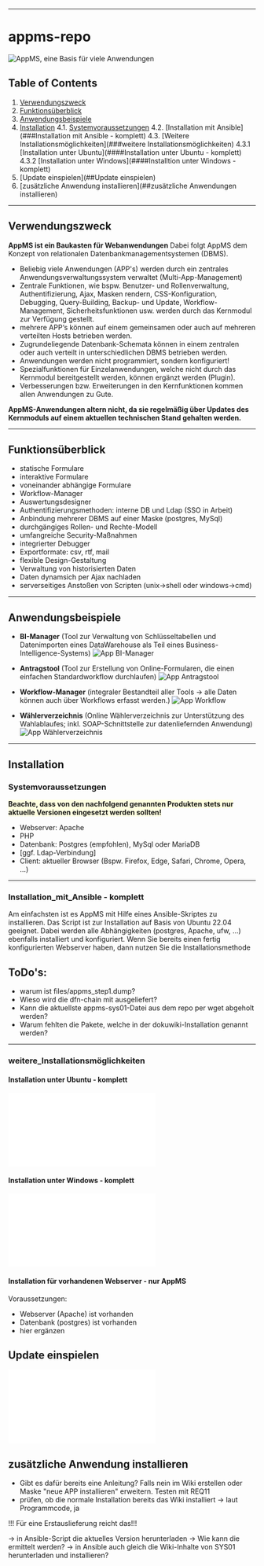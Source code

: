***
# appms-repo

![AppMS, eine Basis für viele Anwendungen](/img/eine_basis_fuer_viele_apps.jpg)


## Table of Contents
1. [Verwendungszweck](##Verwendungszweck)
2. [Funktionsüberblick](##Funktionsüberblick)
3. [Anwendungsbeispiele](##Anwendungsbeispiele)
4. [Installation](##Installation)
4.1. [Systemvoraussetzungen](###Systemvoraussetzungen)
4.2. [Installation mit Ansible](###Installation mit Ansible - komplett)
4.3. [Weitere Installationsmöglichkeiten](###weitere Installationsmöglichkeiten)
4.3.1 [Installation unter Ubuntu](####Installation unter Ubuntu - komplett)
4.3.2 [Installation unter Windows](####Installtion unter Windows - komplett)
5. [Update einspielen](##Update einspielen)
6. [zusätzliche Anwendung installieren](##zusätzliche Anwendungen installieren)



***
## Verwendungszweck



**AppMS ist ein Baukasten für Webanwendungen**
Dabei folgt AppMS dem Konzept von relationalen Datenbankmanagementsystemen (DBMS).

  * Beliebig viele Anwendungen (APP's) werden durch ein zentrales Anwendungsverwaltungssystem verwaltet (Multi-App-Management)
  * Zentrale Funktionen, wie bspw. Benutzer- und Rollenverwaltung, Authentifizierung, Ajax, Masken rendern, CSS-Konfiguration, Debugging, Query-Building, Backup- und Update, Workflow-Management, Sicherheitsfunktionen usw. werden durch das Kernmodul zur Verfügung gestellt.
  * mehrere APP‘s können auf einem gemeinsamen oder auch auf mehreren verteilten Hosts betrieben werden.
  * Zugrundeliegende Datenbank-Schemata können in einem zentralen oder auch verteilt in unterschiedlichen DBMS betrieben werden.
  * Anwendungen werden nicht programmiert, sondern konfiguriert!
  * Spezialfunktionen für Einzelanwendungen, welche nicht durch das Kernmodul bereitgestellt werden, können ergänzt werden (Plugin).
  * Verbesserungen bzw. Erweiterungen in den Kernfunktionen kommen allen Anwendungen zu Gute.


**AppMS-Anwendungen altern nicht, da sie regelmäßig über Updates des Kernmoduls auf einem aktuellen technischen Stand gehalten werden.**

***
## Funktionsüberblick


* statische Formulare
* interaktive Formulare
* voneinander abhängige Formulare
* Workflow-Manager
* Auswertungsdesigner
* Authentifizierungsmethoden: interne DB und Ldap (SSO in Arbeit)
* Anbindung mehrerer DBMS auf einer Maske (postgres, MySql)
* durchgängiges Rollen- und Rechte-Modell
* umfangreiche Security-Maßnahmen
* integrierter Debugger
* Exportformate: csv, rtf, mail
* flexible Design-Gestaltung
* Verwaltung von historisierten Daten
* Daten dynamsich per Ajax nachladen
* serverseitiges Anstoßen von Scripten (unix->shell oder  windows->cmd)




***
## Anwendungsbeispiele


* **BI-Manager** (Tool zur Verwaltung von Schlüsseltabellen und Datenimporten eines DataWarehouse als Teil eines Business-Intelligence-Systems)
![App BI-Manager](/img/example_bi-manager.png)





* **Antragstool** (Tool zur Erstellung von Online-Formularen, die einen einfachen Standardworkflow durchlaufen)
![App Antragstool](/img/example_req11.png)





* **Workflow-Manager** (integraler Bestandteil aller Tools -> alle Daten können auch über Workflows erfasst werden.)
![App Workflow](/img/example_workflow.png)





* **Wählerverzeichnis** (Online Wählerverzeichnis zur Unterstützung des Wahlablaufes; inkl. SOAP-Schnittstelle zur datenliefernden Anwendung)
![App Wählerverzeichnis](/img/example_vote1.png)




***
## Installation


### Systemvoraussetzungen
**<span style="background-color:lightyellow">Beachte, dass von den nachfolgend genannten Produkten stets nur aktuelle  Versionen eingesetzt werden sollten!</span>**


  * Webserver: Apache 
  * PHP
  * Datenbank: Postgres (empfohlen), MySql oder MariaDB
  * [ggf. Ldap-Verbindung]
  * Client: aktueller Browser (Bspw. Firefox, Edge, Safari, Chrome, Opera, …)

***
### Installation_mit_Ansible - komplett
Am einfachsten ist es AppMS mit Hilfe eines Ansible-Skriptes zu installieren. Das Script ist zur Installation auf Basis von Ubuntu 22.04 geeignet. Dabei werden alle Abhängigkeiten (postgres, Apache, ufw, ...) ebenfalls installiert und konfiguriert.
Wenn Sie bereits einen fertig konfigurierten Webserver haben, dann nutzen Sie die Installationsmethode 


ToDo's:
-------
- warum ist files/appms_step1.dump?
- Wieso wird die dfn-chain mit ausgeliefert?
- Kann die aktuellste appms-sys01-Datei aus dem repo per wget abgeholt werden?
- Warum fehlten die Pakete, welche in der dokuwiki-Installation genannt werden?


***
### weitere_Installationsmöglichkeiten


#### Installation unter Ubuntu - komplett
![Installation einer produktiven Umgebung unter Ubuntu](/install/installation_einer_produktivumgebung_ubuntu.pdf)


#### Installation unter Windows - komplett
![Installation einer produktiven Umgebung unter Ubuntu](/install/installation_einer_testumgebung_windows.pdf)

#### Installation für vorhandenen Webserver - nur AppMS
Voraussetzungen:
- Webserver (Apache) ist vorhanden
- Datenbank (postgres) ist vorhanden
- hier ergänzen




## Update einspielen
![Update einspielen](/install/update_programmversion_installieren.pdf)

## zusätzliche Anwendung installieren
- Gibt es dafür bereits eine Anleitung? Falls nein im Wiki erstellen oder Maske "neue APP installieren" erweitern.
Testen mit REQ11
- prüfen, ob die normale Installation bereits das Wiki installiert -> laut Programmcode, ja


!!! Für eine Erstauslieferung reicht das!!!


-> in Ansible-Script die aktuelles Version herunterladen -> Wie kann die ermittelt werden?
-> in Ansible auch gleich die Wiki-Inhalte von SYS01 herunterladen und installieren?


